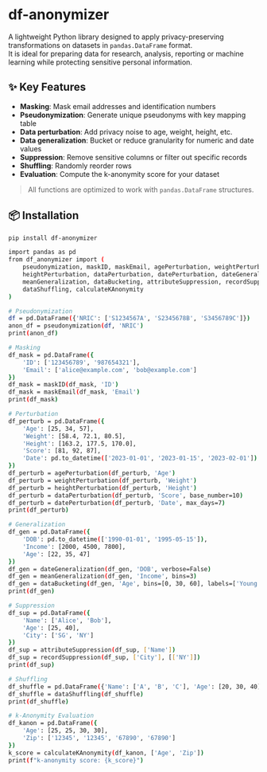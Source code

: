 # df-anonymizer

A lightweight Python library designed to apply privacy-preserving transformations on datasets in `pandas.DataFrame` format.  
It is ideal for preparing data for research, analysis, reporting or machine learning while protecting sensitive personal information.

## ✨ Key Features

- **Masking**: Mask email addresses and identification numbers
- **Pseudonymization**: Generate unique pseudonyms with key mapping table
- **Data perturbation**: Add privacy noise to age, weight, height, etc.
- **Data generalization**: Bucket or reduce granularity for numeric and date values
- **Suppression**: Remove sensitive columns or filter out specific records
- **Shuffling**: Randomly reorder rows
- **Evaluation**: Compute the k-anonymity score for your dataset

> All functions are optimized to work with `pandas.DataFrame` structures.

## 📦 Installation

```bash
pip install df-anonymizer

import pandas as pd
from df_anonymizer import (
    pseudonymization, maskID, maskEmail, agePerturbation, weightPerturbation,
    heightPerturbation, dataPerturbation, datePerturbation, dateGeneralization,
    meanGeneralization, dataBucketing, attributeSuppression, recordSuppression,
    dataShuffling, calculateKAnonymity
)

# Pseudonymization
df = pd.DataFrame({'NRIC': ['S1234567A', 'S2345678B', 'S3456789C']})
anon_df = pseudonymization(df, 'NRIC')
print(anon_df)

# Masking
df_mask = pd.DataFrame({
    'ID': ['123456789', '987654321'],
    'Email': ['alice@example.com', 'bob@example.com']
})
df_mask = maskID(df_mask, 'ID')
df_mask = maskEmail(df_mask, 'Email')
print(df_mask)

# Perturbation
df_perturb = pd.DataFrame({
    'Age': [25, 34, 57],
    'Weight': [58.4, 72.1, 80.5],
    'Height': [163.2, 177.5, 170.0],
    'Score': [81, 92, 87],
    'Date': pd.to_datetime(['2023-01-01', '2023-01-15', '2023-02-01'])
})
df_perturb = agePerturbation(df_perturb, 'Age')
df_perturb = weightPerturbation(df_perturb, 'Weight')
df_perturb = heightPerturbation(df_perturb, 'Height')
df_perturb = dataPerturbation(df_perturb, 'Score', base_number=10)
df_perturb = datePerturbation(df_perturb, 'Date', max_days=7)
print(df_perturb)

# Generalization
df_gen = pd.DataFrame({
    'DOB': pd.to_datetime(['1990-01-01', '1995-05-15']),
    'Income': [2000, 4500, 7800],
    'Age': [22, 35, 47]
})
df_gen = dateGeneralization(df_gen, 'DOB', verbose=False)
df_gen = meanGeneralization(df_gen, 'Income', bins=3)
df_gen = dataBucketing(df_gen, 'Age', bins=[0, 30, 60], labels=['Young', 'Adult'])
print(df_gen)

# Suppression
df_sup = pd.DataFrame({
    'Name': ['Alice', 'Bob'],
    'Age': [25, 40],
    'City': ['SG', 'NY']
})
df_sup = attributeSuppression(df_sup, ['Name'])
df_sup = recordSuppression(df_sup, ['City'], [['NY']])
print(df_sup)

# Shuffling
df_shuffle = pd.DataFrame({'Name': ['A', 'B', 'C'], 'Age': [20, 30, 40]})
df_shuffle = dataShuffling(df_shuffle)
print(df_shuffle)

# k-Anonymity Evaluation
df_kanon = pd.DataFrame({
    'Age': [25, 25, 30, 30],
    'Zip': ['12345', '12345', '67890', '67890']
})
k_score = calculateKAnonymity(df_kanon, ['Age', 'Zip'])
print(f"k-anonymity score: {k_score}")